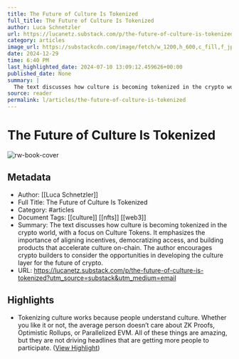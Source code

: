 ```yaml
---
title: The Future of Culture Is Tokenized
full_title: The Future of Culture Is Tokenized
author: Luca Schnetzler
url: https://lucanetz.substack.com/p/the-future-of-culture-is-tokenized?utm_source=substack&utm_medium=email
category: articles
image_url: https://substackcdn.com/image/fetch/w_1200,h_600,c_fill,f_jpg,q_auto:good,fl_progressive:steep,g_auto/https%3A%2F%2Fsubstack-post-media.s3.amazonaws.com%2Fpublic%2Fimages%2F4fe3cbba-4f03-4d06-9c44-fe9623d2f75e_1100x718.png
date: 2024-12-29
time: 6:40 PM
last_highlighted_date: 2024-07-10 13:09:12.459626+00:00
published_date: None
summary: |
  The text discusses how culture is becoming tokenized in the crypto world, with a focus on Culture Tokens. It emphasizes the importance of aligning incentives, democratizing access, and building products that accelerate culture on-chain. The author encourages crypto builders to consider the opportunities in developing the culture layer for the future of crypto.
source: reader
permalink: l/articles/the-future-of-culture-is-tokenized
---
```

# The Future of Culture Is Tokenized

![rw-book-cover](https://substackcdn.com/image/fetch/w_1200,h_600,c_fill,f_jpg,q_auto:good,fl_progressive:steep,g_auto/https%3A%2F%2Fsubstack-post-media.s3.amazonaws.com%2Fpublic%2Fimages%2F4fe3cbba-4f03-4d06-9c44-fe9623d2f75e_1100x718.png)

## Metadata
- Author: [[Luca Schnetzler]]
- Full Title: The Future of Culture Is Tokenized
- Category: #articles
- Document Tags: [[culture]] [[nfts]] [[web3]] 
- Summary: The text discusses how culture is becoming tokenized in the crypto world, with a focus on Culture Tokens. It emphasizes the importance of aligning incentives, democratizing access, and building products that accelerate culture on-chain. The author encourages crypto builders to consider the opportunities in developing the culture layer for the future of crypto.
- URL: https://lucanetz.substack.com/p/the-future-of-culture-is-tokenized?utm_source=substack&utm_medium=email

## Highlights
- Tokenizing culture works because people understand culture. Whether you like it or not, the average person doesn’t care about ZK Proofs, Optimistic Rollups, or Parallelized EVM. All of these things are amazing, but they are not driving headlines that are getting more people to participate. ([View Highlight](https://read.readwise.io/read/01j2ec68azb7q386eah4w6shfn))


